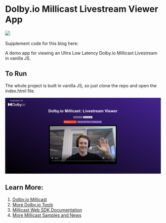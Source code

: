 # Dolby.io Millicast Livestream Viewer App
[![](https://data.jsdelivr.com/v1/package/npm/@millicast/sdk/badge)](https://www.jsdelivr.com/package/npm/@millicast/sdk)

Supplement code for this blog here:

A demo app for viewing an Ultra Low Latency Dolby.io Millicast Livestream in vanilla JS. 

## To Run
The whole project is built in vanilla JS, so just clone the repo and open the index.html file.

![Livestream viewer image](img/livestream-demo.PNG)

## Learn More:
1. [Dolby.io Millicast](https://millicast.com/)
2. [More Dolby.io Tools](https://dolby.io/)
3. [Millicast Web SDK Documentation](https://docs.millicast.com/docs/web-draft)
4. [More Millicast Samples and News](https://github.com/millicast/millicast-sdk)

